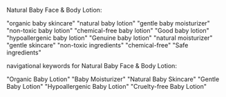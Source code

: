 Natural Baby Face & Body Lotion:

"organic baby skincare"
"natural baby lotion"
"gentle baby moisturizer"
"non-toxic baby lotion"
"chemical-free baby lotion"
"Good baby lotion"
"hypoallergenic baby lotion"
"Genuine baby lotion"
"natural moisturizer"
"gentle skincare"
"non-toxic ingredients"
"chemical-free" 
"Safe ingredients"


navigational keywords for  Natural Baby Face & Body Lotion:


"Organic Baby Lotion"
"Baby Moisturizer"
"Natural Baby Skincare"
"Gentle Baby Lotion"
"Hypoallergenic Baby Lotion"
"Cruelty-free Baby Lotion"